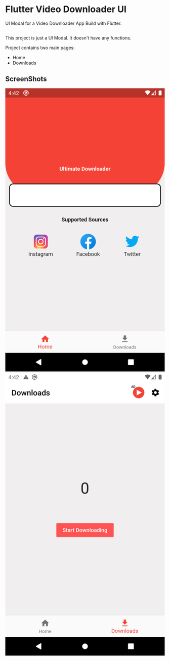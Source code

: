 # Flutter Video Downloader UI

UI Modal for a Video Downloader App Build with Flutter.

## 

This project is just a UI Modal. It doesn't have any functions.

Project contains two main pages:

- Home
- Downloads

## ScreenShots

![screenshot1](https://github.com/Amberon-voldi/flutter_video_downloader/blob/main/screenshots/Screenshot_1663110749.png)
![screenshot2](https://github.com/Amberon-voldi/flutter_video_downloader/blob/main/screenshots/Screenshot_1663110753.png)
